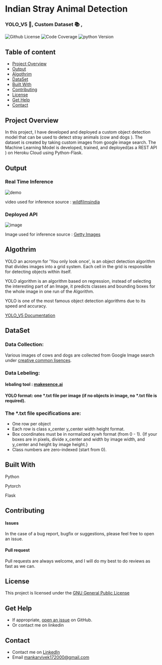 # Indian Stray Animal Detection

###  YOLO_V5 🌟, Custom Dataset :books: , 

![Github License](https://img.shields.io/aur/license/android-studio)
![Code Coverage](https://img.shields.io/badge/coverage-80%25-green)
![python Version](https://img.shields.io/pypi/pyversions/Django)
 
## Table of content

- [Project Overview ](#Project-Overview )
- [Output](#Output)
- [Algothrim](#Algothrim)
- [DataSet](#DataSet) 
- [Built With](#built-with)
- [Contributing](#contributing)
- [License](#license)
- [Get Help](#get-help)
- [Contact](#contact)


## Project Overview

In this project, I have developed and deployed  a custom object detection model that can be used to detect stray animals (cow and dogs ). The dataset is created by taking custom images from google image search. The Machine Learning Model is developed, trained, and deployed(as a REST API ) on Heroku Cloud using Python-Flask.  

## Output

### Real Time Inference 

![demo](/images/output.gif)

video used for inference source : [wildfilmsindia](https://www.youtube.com/watch?v=pit4FU2lxZQ&t=52s)

### Deployed API 

![image](https://user-images.githubusercontent.com/53163419/120688561-d1f21400-c4c0-11eb-9917-cb29a0f2d059.png)

Image used for inference source : [Getty Images](https://media.gettyimages.com/photos/indian-domestic-stray-animals-picture-id1082294270?s=2048x2048)

## Algothrim

YOLO an acronym for 'You only look once', is an object detection algorithm that divides images into a grid system. Each cell in the grid is responsible for detecting objects within itself.

YOLO algorithm is an algorithm based on regression, instead of selecting the interesting part of an Image, it predicts classes and bounding boxes for the whole image in one run of the Algorithm.
 
YOLO is one of the most famous object detection algorithms due to its speed and accuracy.

[YOLO_V5 Documentation](https://docs.ultralytics.com/)

## DataSet

### Data Collection:
Various images of cows and dogs are collected from Google Image search under [creative common lisences](https://support.google.com/websearch/answer/29508?hl=en&co=GENIE.Platform%3DAndroid). 

### Data Lebeling:

#### lebaling tool : [makesence.ai](https://www.makesense.ai/)

#### YOLO format:   one *.txt file per image (if no objects in image, no *.txt file is required). 

### The *.txt file specifications are:

- One row per object
- Each row is class x_center y_center width height format.
- Box coordinates must be in normalized xywh format (from 0 - 1). {If your boxes are in pixels, divide x_center and width by image width, and y_center and height by image height.}
- Class numbers are zero-indexed (start from 0).

## Built With

Python

Pytorch

Flask 


## Contributing

#### Issues

In the case of a bug report, bugfix or suggestions, please feel free to open an issue.

#### Pull request

Pull requests are always welcome, and I will do my best to do reviews as fast as we can.


## License

This project is licensed under the [GNU General Public License](https://github.com/Vivek1258/Custom-object-detection-Indain-Stray-Animals/blob/main/LICENSE)

## Get Help

- If appropriate, [open an issue](https://github.com/Vivek1258/Custom-object-detection-Indain-Stray-Animals/issues) on GitHub. 
- Or contact me on linkedin 

## Contact 

- Contact me on [LinkedIn](https://www.linkedin.com/in/vivek-mankar-182735184/) 
- Email mankarvivek172000@gmail.com
 





